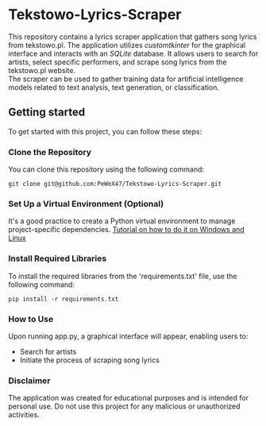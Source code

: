 # Tekstowo-Lyrics-Scraper

This repository contains a lyrics scraper application that gathers song lyrics from tekstowo.pl.
The application utilizes *customtkinter* for the graphical interface and interacts with an *SQLite* database. It allows users to search for artists, select specific performers, and scrape song lyrics from the tekstowo.pl website.
<br>
The scraper can be used to gather training data for artificial intelligence models related to text analysis, text generation, or classification.

## Getting started

To get started with this project, you can follow these steps:

### Clone the Repository

You can clone this repository using the following command:

```
git clone git@github.com:PeWeX47/Tekstowo-Lyrics-Scraper.git
```

### Set Up a Virtual Environment (Optional)

It's a good practice to create a Python virtual environment to manage project-specific dependencies. [Tutorial on how to do it on Windows and Linux](https://realpython.com/python-virtual-environments-a-primer/)

### Install Required Libraries

To install the required libraries from the 'requirements.txt' file, use the following command:

```
pip install -r requirements.txt
```

### How to Use

Upon running app.py, a graphical interface will appear, enabling users to:

- Search for artists
- Initiate the process of scraping song lyrics

### Disclaimer

The application was created for educational purposes and is intended for personal use. Do not use this project for any malicious or unauthorized activities.
